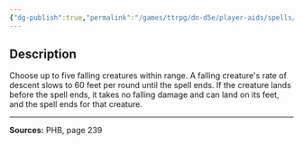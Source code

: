 ```yaml
---
{"dg-publish":true,"permalink":"/games/ttrpg/dn-d5e/player-aids/spells/level-1/feather-fall/","tags":["TTRPG/DND/5e","verbal","material","Spell"],"noteIcon":""}
---
```



## Description
Choose up to five falling creatures within range.
A falling creature's rate of descent slows to 60 feet per round until the spell ends.
If the creature lands before the spell ends, it takes no falling damage and can land on its feet, and the spell ends for that creature.

---

**Sources:** PHB, page 239
